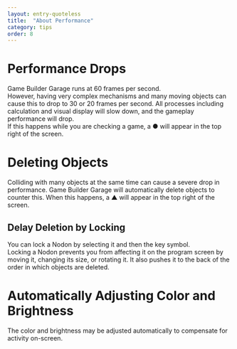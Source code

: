 ```yaml
---
layout: entry-quoteless
title:  "About Performance"
category: tips
order: 8
---
```

<h1>Performance Drops</h1>
<p>Game Builder Garage runs at 60 frames per second.<br />However, having very complex mechanisms and many moving objects can cause this to drop to 30 or 20 frames per second. All processes including calculation and visual display will slow down, and the gameplay performance will drop.<br />If this happens while you are checking a game, a ● will appear in the top right of the screen.<br /></p>
<h1>Deleting Objects</h1>
<p>Colliding with many objects at the same time can cause a severe drop in performance. Game Builder Garage will automatically delete objects to counter this. When this happens, a ▲ will appear in the top right of the screen.</p>
<h2>Delay Deletion by Locking</h2>
<p>You can lock a Nodon by selecting it and then the key symbol.<br />Locking a Nodon prevents you from affecting it on the program screen by moving it, changing its size, or rotating it. It also pushes it to the back of the order in which objects are deleted.</p>
<h1>Automatically Adjusting Color and Brightness</h1>
<p>The color and brightness may be adjusted automatically to compensate for activity on-screen.</p>